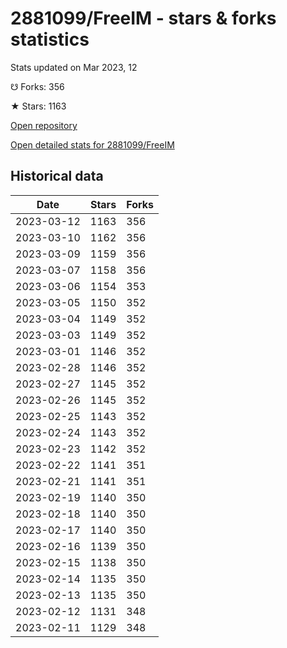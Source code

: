 # 2881099/FreeIM - stars & forks statistics

Stats updated on Mar 2023, 12

☋ Forks: 356

★ Stars: 1163

[Open repository](https://github.com/2881099/FreeIM)

[Open detailed stats for 2881099/FreeIM](https://reviewgithub.com/rep/2881099/FreeIM)

## Historical data
| Date | Stars | Forks |
|------|-------|-------|
| 2023-03-12 | 1163 | 356 | 
| 2023-03-10 | 1162 | 356 | 
| 2023-03-09 | 1159 | 356 | 
| 2023-03-07 | 1158 | 356 | 
| 2023-03-06 | 1154 | 353 | 
| 2023-03-05 | 1150 | 352 | 
| 2023-03-04 | 1149 | 352 | 
| 2023-03-03 | 1149 | 352 | 
| 2023-03-01 | 1146 | 352 | 
| 2023-02-28 | 1146 | 352 | 
| 2023-02-27 | 1145 | 352 | 
| 2023-02-26 | 1145 | 352 | 
| 2023-02-25 | 1143 | 352 | 
| 2023-02-24 | 1143 | 352 | 
| 2023-02-23 | 1142 | 352 | 
| 2023-02-22 | 1141 | 351 | 
| 2023-02-21 | 1141 | 351 | 
| 2023-02-19 | 1140 | 350 | 
| 2023-02-18 | 1140 | 350 | 
| 2023-02-17 | 1140 | 350 | 
| 2023-02-16 | 1139 | 350 | 
| 2023-02-15 | 1138 | 350 | 
| 2023-02-14 | 1135 | 350 | 
| 2023-02-13 | 1135 | 350 | 
| 2023-02-12 | 1131 | 348 | 
| 2023-02-11 | 1129 | 348 | 

